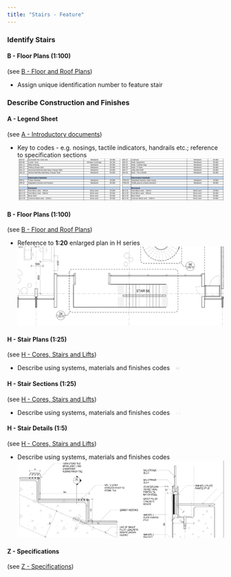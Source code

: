 ```yaml
---
title: "Stairs - Feature"
---
```

### Identify Stairs

#### B - Floor Plans (1:100)
(see [B - Floor and Roof Plans](notes/2_Alphabet/B%20-%20Floor%20and%20Roof%20Plans.md))
- Assign unique identification number to feature stair

### Describe Construction and Finishes

#### A - Legend Sheet
(see [A - Introductory documents](notes/2_Alphabet/A%20-%20Introductory%20documents.md))
- Key to codes - e.g. nosings, tactile indicators, handrails etc.; reference to specification sections
![01-image 1 3](notes/3_Building%20Components/assets/01-image%201%203.svg)

#### B - Floor Plans (1:100)
(see [B - Floor and Roof Plans](notes/2_Alphabet/B%20-%20Floor%20and%20Roof%20Plans.md))

- Reference to **1:20** enlarged plan in H series
![02-image 9](notes/3_Building%20Components/assets/02-image%209.svg)

#### H - Stair Plans (1:25)
(see [H - Cores, Stairs and Lifts](notes/2_Alphabet/H%20-%20Cores,%20Stairs%20and%20Lifts.md))
- Describe using systems, materials and finishes codes
![03-image 1 2](notes/3_Building%20Components/assets/03-image%201%202.svg)

#### H - Stair Sections (1:25)
(see [H - Cores, Stairs and Lifts](notes/2_Alphabet/H%20-%20Cores,%20Stairs%20and%20Lifts.md))
- Describe using systems, materials and finishes codes
![04-image 1 3](notes/3_Building%20Components/assets/04-image%201%203.svg)

#### H - Stair Details (1:5)
(see [H - Cores, Stairs and Lifts](notes/2_Alphabet/H%20-%20Cores,%20Stairs%20and%20Lifts.md))
- Describe using systems, materials and finishes codes
![05-image 1 3](notes/3_Building%20Components/assets/05-image%201%203.svg)

#### Z - Specifications
(see [Z - Specifications](notes/2_Alphabet/Z%20-%20Specifications.md))
